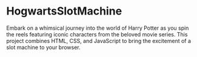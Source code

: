# HogwartsSlotMachine
Embark on a whimsical journey into the world of Harry Potter as you spin the reels featuring iconic characters from the beloved movie series. This project combines HTML, CSS, and JavaScript to bring the excitement of a slot machine to your browser.
